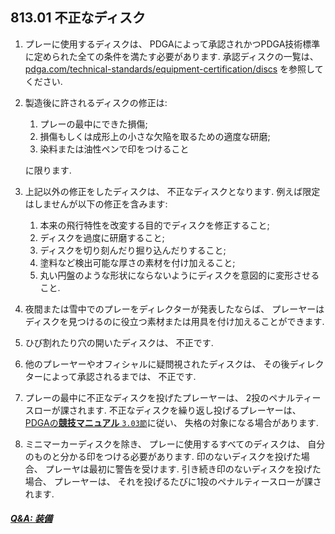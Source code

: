 ## 813.01 不正なディスク

1. プレーに使用するディスクは、
PDGAによって承認されかつPDGA技術標準に定められた全ての条件を満たす必要があります.
承認ディスクの一覧は、
[pdga.com/technical-standards/equipment-certification/discs](https://pdga.com/technical-standards/equipment-certification/discs)
を参照してください.

1. 製造後に許されるディスクの修正は:

    1. プレーの最中にできた損傷;
    1. 損傷もしくは成形上の小さな欠陥を取るための適度な研磨;
    1. 染料または油性ペンで印をつけること

    に限ります.

1. 上記以外の修正をしたディスクは、
不正なディスクとなります.
例えば限定はしませんが以下の修正を含みます:

    1. 本来の飛行特性を改変する目的でディスクを修正すること;
    1. ディスクを過度に研磨すること;
    1. ディスクを切り刻んだり掘り込んだりすること;
    1. 塗料など検出可能な厚さの素材を付け加えること;
    1. 丸い円盤のような形状にならないようにディスクを意図的に変形させること.

1. 夜間または雪中でのプレーをディレクターが発表したならば、
プレーヤーはディスクを見つけるのに役立つ素材または用具を付け加えることができます.

1. ひび割れたり穴の開いたディスクは、
不正です.

1. 他のプレーヤーやオフィシャルに疑問視されたディスクは、
その後ディレクターによって承認されるまでは、
不正です.

1. プレーの最中に不正なディスクを投げたプレーヤーは、
2投のペナルティースローが課されます.
不正なディスクを繰り返し投げるプレーヤーは、
[PDGAの**競技マニュアル** `3.03節`](http://www.jpdga.jp/dgcm.php)に従い、
失格の対象になる場合があります.

1. ミニマーカーディスクを除き、
プレーに使用するすべてのディスクは、
自分のものと分かる印をつける必要があります.
印のないディスクを投げた場合、
プレーヤは最初に警告を受けます.
引き続き印のないディスクを投げた場合、
プレーヤーは、
それを投げるたびに1投のペナルティースローが課されます.

##### [Q&A: 装備](qa-equ)
